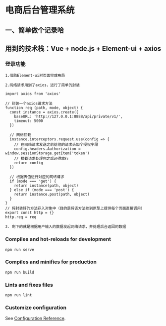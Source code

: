 # 电商后台管理系统

## 一、简单做个记录哈

## 用到的技术栈：Vue + node.js + Element-ui + axios

### 登录功能
```
1.借助Element-ui对页面完成布局

2.网络请求用到了axios，进行了简单的封装

import axios from 'axios'

// 封装一个axios请求方法
function req (path, mode, object) {
  const instance = axios.create({
    baseURL: 'http://127.0.0.1:8888/api/private/v1/',
    timeout: 5000
  })

  // 网络拦截
  instance.interceptors.request.use(config => {
    // 在网络请求发送之前给他的请求头加个授权字段
    config.headers.Authorization = window.sessionStorage.getItem('token')
    // 拦截请求处理完之后还得放行
    return config
  })

  // 根据传值进行对应的网络请求
  if (mode === 'get') {
    return instance(path, object)
  } else if (mode === 'post') {
    return instance.post(path, object)
  }
}
// 将封装好的方法存入对象中（目的是将该方法挂到原型上提供每个页面直接调用）
export const http = {}
http.req = req

3. 剩下的就是根据用户输入的数据发起网络请求，并处理后台返回的数据

```

### Compiles and hot-reloads for development
```
npm run serve
```

### Compiles and minifies for production
```
npm run build
```

### Lints and fixes files
```
npm run lint
```

### Customize configuration
See [Configuration Reference](https://cli.vuejs.org/config/).
